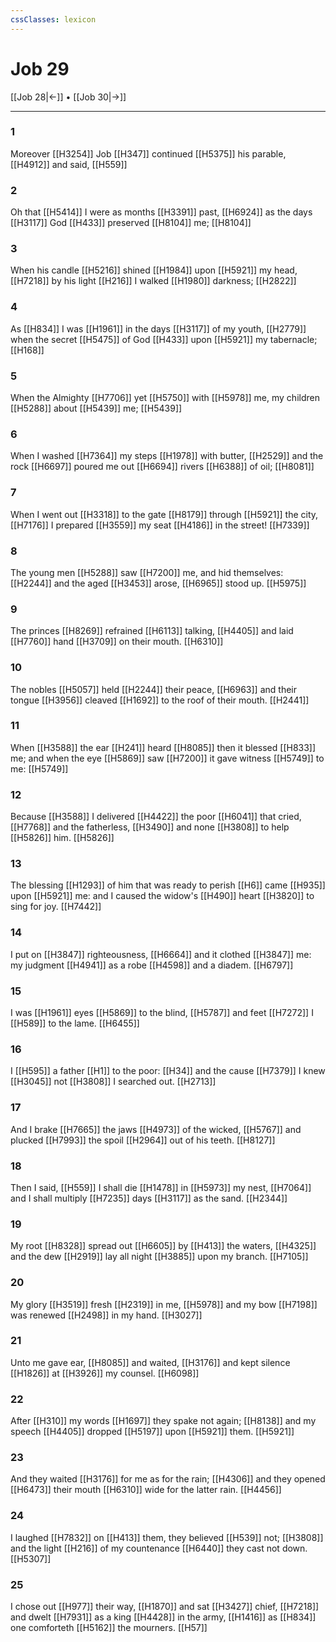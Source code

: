 ```yaml
---
cssClasses: lexicon
---
```

# Job 29

[[Job 28|←]] • [[Job 30|→]]

---

### 1
Moreover [[H3254]] Job [[H347]] continued [[H5375]] his parable, [[H4912]] and said, [[H559]]

### 2
Oh that [[H5414]] I were as months [[H3391]] past, [[H6924]] as the days [[H3117]] God [[H433]] preserved [[H8104]] me; [[H8104]]

### 3
When his candle [[H5216]] shined [[H1984]] upon [[H5921]] my head, [[H7218]] by his light [[H216]] I walked [[H1980]] darkness; [[H2822]]

### 4
As [[H834]] I was [[H1961]] in the days [[H3117]] of my youth, [[H2779]] when the secret [[H5475]] of God [[H433]] upon [[H5921]] my tabernacle; [[H168]]

### 5
When the Almighty [[H7706]] yet [[H5750]] with [[H5978]] me, my children [[H5288]] about [[H5439]] me; [[H5439]]

### 6
When I washed [[H7364]] my steps [[H1978]] with butter, [[H2529]] and the rock [[H6697]] poured me out [[H6694]] rivers [[H6388]] of oil; [[H8081]]

### 7
When I went out [[H3318]] to the gate [[H8179]] through [[H5921]] the city, [[H7176]] I prepared [[H3559]] my seat [[H4186]] in the street! [[H7339]]

### 8
The young men [[H5288]] saw [[H7200]] me, and hid themselves: [[H2244]] and the aged [[H3453]] arose, [[H6965]] stood up. [[H5975]]

### 9
The princes [[H8269]] refrained [[H6113]] talking, [[H4405]] and laid [[H7760]] hand [[H3709]] on their mouth. [[H6310]]

### 10
The nobles [[H5057]] held [[H2244]] their peace, [[H6963]] and their tongue [[H3956]] cleaved [[H1692]] to the roof of their mouth. [[H2441]]

### 11
When [[H3588]] the ear [[H241]] heard [[H8085]] then it blessed [[H833]] me; and when the eye [[H5869]] saw [[H7200]] it gave witness [[H5749]] to me: [[H5749]]

### 12
Because [[H3588]] I delivered [[H4422]] the poor [[H6041]] that cried, [[H7768]] and the fatherless, [[H3490]] and none [[H3808]] to help [[H5826]] him. [[H5826]]

### 13
The blessing [[H1293]] of him that was ready to perish [[H6]] came [[H935]] upon [[H5921]] me: and I caused the widow's [[H490]] heart [[H3820]] to sing for joy. [[H7442]]

### 14
I put on [[H3847]] righteousness, [[H6664]] and it clothed [[H3847]] me: my judgment [[H4941]] as a robe [[H4598]] and a diadem. [[H6797]]

### 15
I was [[H1961]] eyes [[H5869]] to the blind, [[H5787]] and feet [[H7272]] I [[H589]] to the lame. [[H6455]]

### 16
I [[H595]] a father [[H1]] to the poor: [[H34]] and the cause [[H7379]] I knew [[H3045]] not [[H3808]] I searched out. [[H2713]]

### 17
And I brake [[H7665]] the jaws [[H4973]] of the wicked, [[H5767]] and plucked [[H7993]] the spoil [[H2964]] out of his teeth. [[H8127]]

### 18
Then I said, [[H559]] I shall die [[H1478]] in [[H5973]] my nest, [[H7064]] and I shall multiply [[H7235]] days [[H3117]] as the sand. [[H2344]]

### 19
My root [[H8328]] spread out [[H6605]] by [[H413]] the waters, [[H4325]] and the dew [[H2919]] lay all night [[H3885]] upon my branch. [[H7105]]

### 20
My glory [[H3519]] fresh [[H2319]] in me, [[H5978]] and my bow [[H7198]] was renewed [[H2498]] in my hand. [[H3027]]

### 21
Unto me gave ear, [[H8085]] and waited, [[H3176]] and kept silence [[H1826]] at [[H3926]] my counsel. [[H6098]]

### 22
After [[H310]] my words [[H1697]] they spake not again; [[H8138]] and my speech [[H4405]] dropped [[H5197]] upon [[H5921]] them. [[H5921]]

### 23
And they waited [[H3176]] for me as for the rain; [[H4306]] and they opened [[H6473]] their mouth [[H6310]] wide for the latter rain. [[H4456]]

### 24
I laughed [[H7832]] on [[H413]] them, they believed [[H539]] not; [[H3808]] and the light [[H216]] of my countenance [[H6440]] they cast not down. [[H5307]]

### 25
I chose out [[H977]] their way, [[H1870]] and sat [[H3427]] chief, [[H7218]] and dwelt [[H7931]] as a king [[H4428]] in the army, [[H1416]] as [[H834]] one comforteth [[H5162]] the mourners. [[H57]]